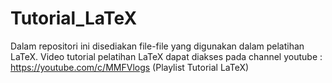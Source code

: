 # Tutorial_LaTeX

Dalam repositori ini disediakan file-file yang digunakan dalam pelatihan LaTeX. Video tutorial pelatihan LaTeX dapat diakses pada channel youtube : https://youtube.com/c/MMFVlogs (Playlist Tutorial LaTeX)
